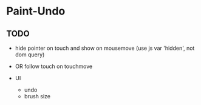 # Paint-Undo

## TODO

- hide pointer on touch and show on mousemove (use js var 'hidden', not dom query)
- OR follow touch on touchmove

- UI
  - undo
  - brush size
